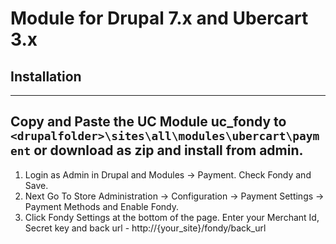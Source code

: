 # Module for Drupal 7.x and Ubercart 3.x

## Installation
----
Copy and Paste the UC Module
uc_fondy to ```<drupalfolder>\sites\all\modules\ubercart\payment```
or download as zip and install from admin.
----
1. Login as Admin in Drupal and Modules -> Payment. Check Fondy and Save.
2. Next Go To Store Administration -> Configuration -> Payment Settings -> Payment Methods and Enable Fondy.
3. Click Fondy Settings at the bottom of the page. Enter your Merchant Id, Secret key and back url - http://{your_site}/fondy/back_url